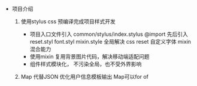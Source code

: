 - 项目介绍
    1. 使用stylus css 预编译完成项目样式开发
        - 项目入口文件引入 common/stylus/index.stylus
            @import 先后引入 reset.styl font.styl mixin.style
            全局解决 css reset 自定义字体 mixin 混合能力
        - 使用mixin 复用背景图片代码，解决移动端适配问题
        - 组件样式模块化， 不污染全局，也不受外界影响

    2. Map 代替JSON 优化用户信息模板输出 Map可以for of
